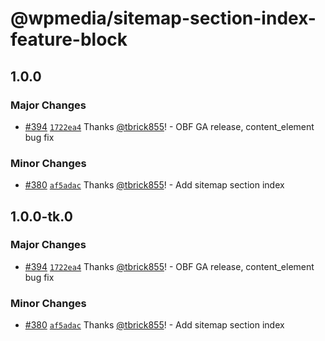 # @wpmedia/sitemap-section-index-feature-block

## 1.0.0

### Major Changes

- [#394](https://github.com/WPMedia/feed-components/pull/394) [`1722ea4`](https://github.com/WPMedia/feed-components/commit/1722ea45d12917f332184dc866218a7ba62059b5) Thanks [@tbrick855](https://github.com/tbrick855)! - OBF GA release, content_element bug fix

### Minor Changes

- [#380](https://github.com/WPMedia/feed-components/pull/380) [`af5adac`](https://github.com/WPMedia/feed-components/commit/af5adac4ff14f8302061f78421cbd0cfc9db547e) Thanks [@tbrick855](https://github.com/tbrick855)! - Add sitemap section index

## 1.0.0-tk.0

### Major Changes

- [#394](https://github.com/WPMedia/feed-components/pull/394) [`1722ea4`](https://github.com/WPMedia/feed-components/commit/1722ea45d12917f332184dc866218a7ba62059b5) Thanks [@tbrick855](https://github.com/tbrick855)! - OBF GA release, content_element bug fix

### Minor Changes

- [#380](https://github.com/WPMedia/feed-components/pull/380) [`af5adac`](https://github.com/WPMedia/feed-components/commit/af5adac4ff14f8302061f78421cbd0cfc9db547e) Thanks [@tbrick855](https://github.com/tbrick855)! - Add sitemap section index
